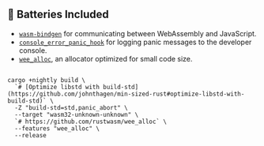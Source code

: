 
## 🔋 Batteries Included

* [`wasm-bindgen`](https://github.com/rustwasm/wasm-bindgen) for communicating
  between WebAssembly and JavaScript.
* [`console_error_panic_hook`](https://github.com/rustwasm/console_error_panic_hook)
  for logging panic messages to the developer console.
* [`wee_alloc`](https://github.com/rustwasm/wee_alloc), an allocator optimized
  for small code size.

```shell

```

```shell
cargo +nightly build \
  `# [Optimize libstd with build-std](https://github.com/johnthagen/min-sized-rust#optimize-libstd-with-build-std)` \
  -Z "build-std=std,panic_abort" \
  --target "wasm32-unknown-unknown" \
  `# https://github.com/rustwasm/wee_alloc` \
  --features "wee_alloc" \
  --release
```